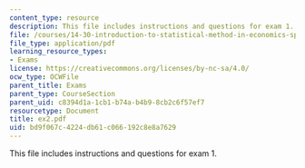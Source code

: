 ```yaml
---
content_type: resource
description: This file includes instructions and questions for exam 1.
file: /courses/14-30-introduction-to-statistical-method-in-economics-spring-2006/bd9f067c4224db61c066192c8e8a7629_ex2.pdf
file_type: application/pdf
learning_resource_types:
- Exams
license: https://creativecommons.org/licenses/by-nc-sa/4.0/
ocw_type: OCWFile
parent_title: Exams
parent_type: CourseSection
parent_uid: c8394d1a-1cb1-b74a-b4b9-8cb2c6f57ef7
resourcetype: Document
title: ex2.pdf
uid: bd9f067c-4224-db61-c066-192c8e8a7629
---
```

This file includes instructions and questions for exam 1.